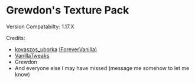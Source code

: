 # Grewdon's Texture Pack
Version Compatabilty: 1.17.X


Credits:
- [kovaszos_uborka](https://www.planetminecraft.com/member/kovaszos_uborka/) [(ForeverVanilla)](https://forevervanilla9.webnode.hu/)
- [VanillaTweaks](https://vanillatweaks.net/)
- Grewdon
- And everyone else I may have missed (message me somehow to let me know)
